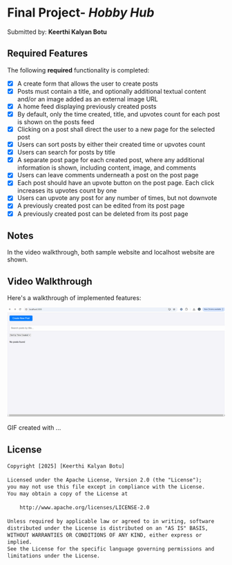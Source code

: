 # Final Project- *Hobby Hub*

Submitted by: **Keerthi Kalyan Botu**


## Required Features

The following **required** functionality is completed:

* [x] A create form that allows the user to create posts
* [x] Posts must contain a title, and optionally additional textual content and/or an image added as an external image URL
* [x] A home feed displaying previously created posts
* [x] By default, only the time created, title, and upvotes count for each post is shown on the posts feed
* [x] Clicking on a post shall direct the user to a new page for the selected post
* [x] Users can sort posts by either their created time or upvotes count
* [x] Users can search for posts by title
* [x] A separate post page for each created post, where any additional information is shown, including content, image, and comments
* [x] Users can leave comments underneath a post on the post page
* [x] Each post should have an upvote button on the post page. Each click increases its upvotes count by one
* [x] Users can upvote any post for any number of times, but not downvote
* [x] A previously created post can be edited from its post page
* [x] A previously created post can be deleted from its post page

## Notes

In the video walkthrough, both sample website and localhost website are shown.

## Video Walkthrough

Here's a walkthrough of implemented features:

<img src='./GIF.gif' title='Video Walkthrough' width='' alt='Video Walkthrough' />

<!-- Replace this with whatever GIF tool you used! -->
GIF created with ...  
<!-- Recommended tools:
[Kap](https://getkap.co/) for macOS
[ScreenToGif](https://www.screentogif.com/) for Windows
[peek](https://github.com/phw/peek) for Linux. -->


## License

    Copyright [2025] [Keerthi Kalyan Botu]

    Licensed under the Apache License, Version 2.0 (the "License");
    you may not use this file except in compliance with the License.
    You may obtain a copy of the License at

        http://www.apache.org/licenses/LICENSE-2.0

    Unless required by applicable law or agreed to in writing, software
    distributed under the License is distributed on an "AS IS" BASIS,
    WITHOUT WARRANTIES OR CONDITIONS OF ANY KIND, either express or implied.
    See the License for the specific language governing permissions and
    limitations under the License.
